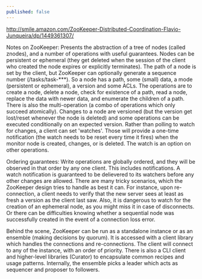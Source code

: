 ```yaml
---
published: false
---
```


http://smile.amazon.com/ZooKeeper-Distributed-Coordination-Flavio-Junqueira/dp/1449361307/


Notes on ZooKeeper:
Presents the abstraction of a tree of nodes (called znodes), and a number of operations with useful guarantees.
Nodes can be persistent or ephemeral (they get deleted when the session of the client who created the node expires or explicitly terminates). The path of a node is set by the client, but ZooKeeper can optionally generate a sequence number (/tasks/task-***).
So a node has a path, some (small) data, a mode (persistent or ephemeral), a version and some ACLs.
The operations are to create a node, delete a node, check for existence of a path, read a node, replace the data with newer data, and enumerate the children of a path. There is also the multi-operation (a combo of operations which only succeed atomically).
Changes to a node are versioned (but the version get lost/reset whenever the node is deleted) and some operations can be executed conditionally on an expected version.
Rather than polling to watch for changes, a client can set 'watches'. Those will provide a one-time notification (the watch needs to be reset every time it fires) when the monitor node is created, changes, or is deleted. The watch is an option on other operations. 

Ordering guarantees:
Write operations are globally ordered, and they will be observed in that order by any one client. 
This includes notifications. A watch notification is guaranteed to be delievered to its watchers before any other changes are allowed.
There are many tricky scenarios, which the ZooKeeper design tries to handle as best it can. For instance, upon re-connection, a client needs to verify that the new server sees at least as fresh a version as the client last saw. Also, it is dangerous to watch for the creation of an ephemeral node, as you might miss it in case of disconnects. Or there can be difficulties knowing whether a sequential node was successfully created in the event of a connection loss error.


Behind the scene, ZooKeeper can be run as a standalone instance or as an ensemble (making decisions by quorum). It is accessed with a client library which handles the connections and re-connections. The client will connect to any of the instance, with an order of priority. There is also a CLI client and higher-level libraries (Curator) to encapsulate common recipes and usage patterns.
Internally, the ensemble picks a leader which acts as sequencer and proposer to followers.

